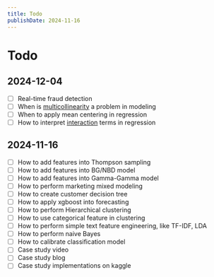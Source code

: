 ```yaml
---
title: Todo
publishDate: 2024-11-16
---
```


# Todo

## 2024-12-04

- [ ] Real-time fraud detection
- [ ] When is [multicollinearity](https://online.stat.psu.edu/stat462/node/177/) a problem in modeling
- [ ] When to apply mean centering in regression
- [ ] How to interpret [interaction](https://www.bookdown.org/rwnahhas/RMPH/mlr-interaction.html#mlr-interaction-test-overall) terms in regression

## 2024-11-16

- [ ] How to add features into Thompson sampling
- [ ] How to add features into BG/NBD model
- [ ] How to add features into Gamma-Gamma model
- [ ] How to perform marketing mixed modeling
- [ ] How to create customer decision tree
- [ ] How to apply xgboost into forecasting
- [ ] How to perform Hierarchical clustering
- [ ] How to use categorical feature in clustering
- [ ] How to perform simple text feature engineering, like TF-IDF, LDA
- [ ] How to perform naive Bayes
- [ ] How to calibrate classification model
- [ ] Case study video
- [ ] Case study blog
- [ ] Case study implementations on kaggle
